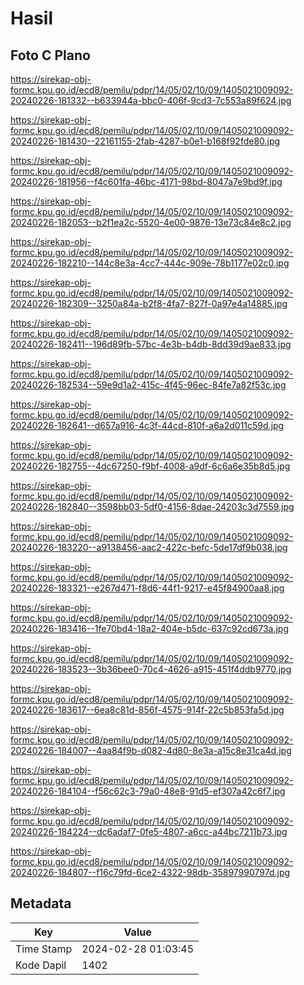 # Hasil

## Foto C Plano

https://sirekap-obj-formc.kpu.go.id/ecd8/pemilu/pdpr/14/05/02/10/09/1405021009092-20240226-181332--b633944a-bbc0-406f-9cd3-7c553a89f624.jpg

https://sirekap-obj-formc.kpu.go.id/ecd8/pemilu/pdpr/14/05/02/10/09/1405021009092-20240226-181430--22161155-2fab-4287-b0e1-b168f92fde80.jpg

https://sirekap-obj-formc.kpu.go.id/ecd8/pemilu/pdpr/14/05/02/10/09/1405021009092-20240226-181956--f4c601fa-46bc-4171-98bd-8047a7e9bd9f.jpg

https://sirekap-obj-formc.kpu.go.id/ecd8/pemilu/pdpr/14/05/02/10/09/1405021009092-20240226-182053--b2f1ea2c-5520-4e00-9876-13e73c84e8c2.jpg

https://sirekap-obj-formc.kpu.go.id/ecd8/pemilu/pdpr/14/05/02/10/09/1405021009092-20240226-182210--144c8e3a-4cc7-444c-909e-78b1177e02c0.jpg

https://sirekap-obj-formc.kpu.go.id/ecd8/pemilu/pdpr/14/05/02/10/09/1405021009092-20240226-182309--3250a84a-b2f8-4fa7-827f-0a97e4a14885.jpg

https://sirekap-obj-formc.kpu.go.id/ecd8/pemilu/pdpr/14/05/02/10/09/1405021009092-20240226-182411--196d89fb-57bc-4e3b-b4db-8dd39d9ae833.jpg

https://sirekap-obj-formc.kpu.go.id/ecd8/pemilu/pdpr/14/05/02/10/09/1405021009092-20240226-182534--59e9d1a2-415c-4f45-96ec-84fe7a82f53c.jpg

https://sirekap-obj-formc.kpu.go.id/ecd8/pemilu/pdpr/14/05/02/10/09/1405021009092-20240226-182641--d657a916-4c3f-44cd-810f-a6a2d011c59d.jpg

https://sirekap-obj-formc.kpu.go.id/ecd8/pemilu/pdpr/14/05/02/10/09/1405021009092-20240226-182755--4dc67250-f9bf-4008-a9df-6c6a6e35b8d5.jpg

https://sirekap-obj-formc.kpu.go.id/ecd8/pemilu/pdpr/14/05/02/10/09/1405021009092-20240226-182840--3598bb03-5df0-4156-8dae-24203c3d7559.jpg

https://sirekap-obj-formc.kpu.go.id/ecd8/pemilu/pdpr/14/05/02/10/09/1405021009092-20240226-183220--a9138456-aac2-422c-befc-5de17df9b038.jpg

https://sirekap-obj-formc.kpu.go.id/ecd8/pemilu/pdpr/14/05/02/10/09/1405021009092-20240226-183321--e267d471-f8d6-44f1-9217-e45f84900aa8.jpg

https://sirekap-obj-formc.kpu.go.id/ecd8/pemilu/pdpr/14/05/02/10/09/1405021009092-20240226-183416--1fe70bd4-18a2-404e-b5dc-637c92cd673a.jpg

https://sirekap-obj-formc.kpu.go.id/ecd8/pemilu/pdpr/14/05/02/10/09/1405021009092-20240226-183523--3b36bee0-70c4-4626-a915-451f4ddb9770.jpg

https://sirekap-obj-formc.kpu.go.id/ecd8/pemilu/pdpr/14/05/02/10/09/1405021009092-20240226-183617--6ea8c81d-856f-4575-914f-22c5b853fa5d.jpg

https://sirekap-obj-formc.kpu.go.id/ecd8/pemilu/pdpr/14/05/02/10/09/1405021009092-20240226-184007--4aa84f9b-d082-4d80-8e3a-a15c8e31ca4d.jpg

https://sirekap-obj-formc.kpu.go.id/ecd8/pemilu/pdpr/14/05/02/10/09/1405021009092-20240226-184104--f56c62c3-79a0-48e8-91d5-ef307a42c6f7.jpg

https://sirekap-obj-formc.kpu.go.id/ecd8/pemilu/pdpr/14/05/02/10/09/1405021009092-20240226-184224--dc6adaf7-0fe5-4807-a6cc-a44bc7211b73.jpg

https://sirekap-obj-formc.kpu.go.id/ecd8/pemilu/pdpr/14/05/02/10/09/1405021009092-20240226-184807--f16c79fd-6ce2-4322-98db-35897990797d.jpg


## Metadata

| Key        | Value               |
| ---------- | ------------------- |
| Time Stamp | 2024-02-28 01:03:45 |
| Kode Dapil | 1402                |



